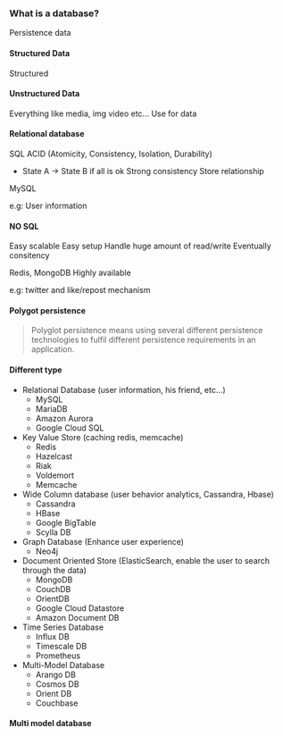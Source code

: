 ### What is a database?

Persistence data

#### Structured Data

Structured

#### Unstructured Data

Everything like media, img video etc...
Use for data

#### Relational database
SQL
ACID (Atomicity, Consistency, Isolation, Durability)
 - State A -> State B if all is ok
Strong consistency
Store relationship

MySQL


e.g: User information

#### NO SQL
Easy scalable
Easy setup
Handle huge amount of read/write
Eventually consitency

Redis, MongoDB
Highly available

e.g: twitter and like/repost mechanism

#### Polygot persistence

>Polyglot persistence means using several different persistence technologies to fulfil different persistence requirements in an application.


#### Different type
- Relational Database (user information, his friend, etc...)
	- MySQL
	- MariaDB
	- Amazon Aurora
	- Google Cloud SQL
- Key Value Store (caching redis, memcache)
	- Redis
	- Hazelcast
	- Riak
	- Voldemort
	- Memcache
- Wide Column database (user behavior analytics, Cassandra, Hbase)
	- Cassandra
	- HBase
	- Google BigTable
	- Scylla DB
- Graph Database (Enhance user experience)
	- Neo4j
- Document Oriented Store (ElasticSearch, enable the user to search through the data)
	- MongoDB
	- CouchDB
	- OrientDB
	- Google Cloud Datastore
	- Amazon Document DB
- Time Series Database
	- Influx DB
	- Timescale DB
	- Prometheus
- Multi-Model Database
	- Arango DB
	- Cosmos DB
	- Orient DB
	- Couchbase

#### Multi model database
